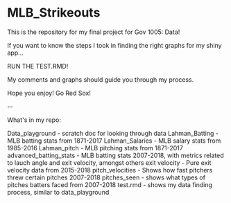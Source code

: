 # MLB_Strikeouts

This is the repository for my final project for Gov 1005: Data!

If you want to know the steps I took in finding the right graphs for my shiny app...

RUN THE TEST.RMD!

My comments and graphs should guide you through my process.

Hope you enjoy! Go Red Sox!

--

What's in my repo:

Data_playground - scratch doc for looking through data
Lahman_Batting - MLB batting stats from 1871-2017
Lahman_Salaries - MLB salary stats from 1985-2016
Lahman_pitch - MLB pitching stats from 1871-2017
advanced_batting_stats - MLB batting stats 2007-2018, with metrics related to lauch angle and exit velocity, amongst others
exit velocity - Pure exit velocity data from 2015-2018
pitch_velocities - Shows how fast pitchers threw certain pitches 2007-2018
pitches_seen - shows what types of pitches batters faced from 2007-2018
test.rmd - shows my data finding process, similar to data_playground

